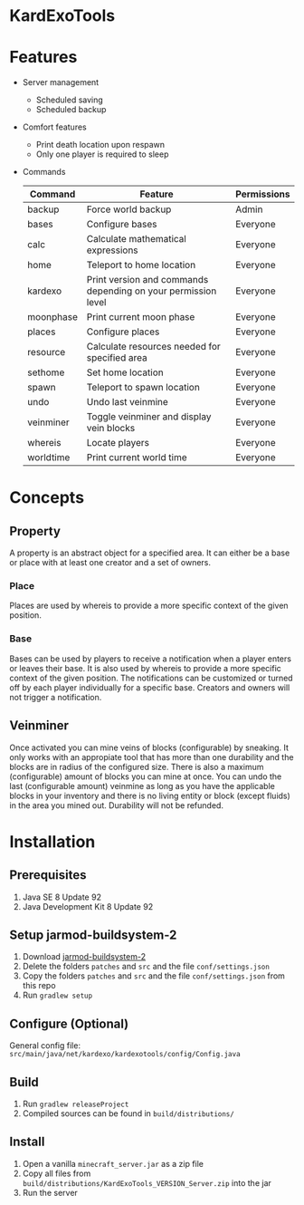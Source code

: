 # KardExoTools #

# Features #

* Server management
	* Scheduled saving
	* Scheduled backup
* Comfort features
	* Print death location upon respawn
	* Only one player is required to sleep
* Commands

	Command     | Feature                                                       | Permissions
	----------- | ------------------------------------------------------------- | -----------
	backup      | Force world backup                                            | Admin
	bases       | Configure bases                                               | Everyone
	calc        | Calculate mathematical expressions                            | Everyone
	home        | Teleport to home location                                     | Everyone
	kardexo     | Print version and commands depending on your permission level | Everyone
	moonphase   | Print current moon phase                                      | Everyone
	places      | Configure places                                              | Everyone
	resource    | Calculate resources needed for specified area                 | Everyone
	sethome     | Set home location                                             | Everyone
	spawn       | Teleport to spawn location                                    | Everyone
	undo        | Undo last veinmine                                            | Everyone
	veinminer   | Toggle veinminer and display vein blocks                      | Everyone
	whereis     | Locate players                                                | Everyone
	worldtime   | Print current world time                                      | Everyone

# Concepts #

## Property ##

A property is an abstract object for a specified area. It can either be a base or place with at least one creator and a set of owners.

### Place ###

Places are used by whereis to provide a more specific context of the given position. 

### Base ###

Bases can be used by players to receive a notification when a player enters or leaves their base. It is also used by whereis to provide a more specific context of the given position. The notifications can be customized or turned off by each player individually for a specific base. Creators and owners will not trigger a notification.

## Veinminer ##

Once activated you can mine veins of blocks (configurable) by sneaking. It only works with an appropiate tool that has more than one durability and the blocks are in radius of the configured size. There is also a maximum (configurable) amount of blocks you can mine at once. You can undo the last (configurable amount) veinmine as long as you have the applicable blocks in your inventory and there is no living entity or block (except fluids) in the area you mined out. Durability will not be refunded.

# Installation #

## Prerequisites ##

1. Java SE 8 Update 92
2. Java Development Kit 8 Update 92

## Setup jarmod-buildsystem-2 ##

1. Download [jarmod-buildsystem-2](https://github.com/Earthcomputer/jarmod-buildsystem-2)
2. Delete the folders `patches` and `src` and the file `conf/settings.json`
3. Copy the folders `patches` and `src` and the file `conf/settings.json` from this repo
4. Run `gradlew setup`

## Configure (Optional) ##

General config file: `src/main/java/net/kardexo/kardexotools/config/Config.java`

## Build ##

1. Run `gradlew releaseProject`
2. Compiled sources can be found in `build/distributions/`

## Install ##

1. Open a vanilla `minecraft_server.jar` as a zip file
2. Copy all files from `build/distributions/KardExoTools_VERSION_Server.zip` into the jar
3. Run the server

